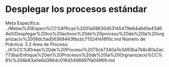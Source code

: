 # Desplegar los procesos estándar

Meta Específica: ../Metas%20Especi%CC%81ficas%2001a59630d53145479e64a6d0e43d64e0/Desplegar%20los%20activos%20de%20proceso%20de%20la%20organizacio%2008dc5ad56368443fbcbc713241e18f0c.md
Número de Práctica: 3.2
Área de Proceso: ../A%CC%81reas%20de%20Proceso%2073cb7340a7e3493ba7b8c80a2ac773ba/Enfoque%20en%20Procesos%20de%20la%20Orgnanizacio%CC%81n%204b83a0e6d3664c01845496697fa04969.md